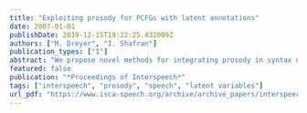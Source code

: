 ```yaml
---
title: "Exploiting prosody for PCFGs with latent annotations"
date: 2007-01-01
publishDate: 2019-12-15T19:22:25.432009Z
authors: ["M. Dreyer", "I. Shafran"]
publication_types: ["1"]
abstract: "We propose novel methods for integrating prosody in syntax using generative models. By adopting a grammar whose constituents have latent annotations, the influence of prosody on syntax can be learned from data. In one method, prosody is utilized to seed the latent annotations of a grammar which is then refined using EM iterations. In an orthogonal approach, we integrate prosody into grammar more explicitly using a model that jointly observes words and associated prosody. We evaluate the two methods by parsing speech data from the Switchboard corpus. The results are compared against baseline results from a model that does not use prosody. The experiments show that prosody improves a grammar in terms of accuracy as well as the parsimonious use of parameters."
featured: false
publication: "*Proceedings of Interspeech*"
tags: ["interspeech", "prosody", "speech", "latent variables"]
url_pdf: "https://www.isca-speech.org/archive/archive_papers/interspeech_2007/i07_0450.pdf"
---
```


